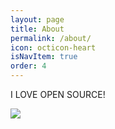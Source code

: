 ```yaml
---
layout: page
title: About
permalink: /about/
icon: octicon-heart
isNavItem: true
order: 4
---
```


I LOVE OPEN SOURCE!

<a target="_blank" href="http://mail.qq.com/cgi-bin/qm_share?t=qm_mailme&email=1Obl5eHi7ebtlKWl_re7uQ" style="text-decoration:none;"><img src="http://rescdn.qqmail.com/zh_CN/htmledition/images/function/qm_open/ico_mailme_21.png"/></a>
